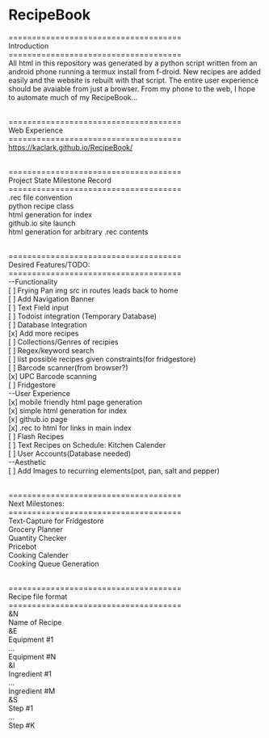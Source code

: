 # RecipeBook

=====================================<br/>
Introduction<br/>
=====================================<br/>
All html in this repository was generated by a python script written from an android phone running a termux install from f-droid. New recipes are added easily and the website is rebuilt with that script. The entire user experience should be avaiable from just a browser. From my phone to the web, I hope to automate much of my RecipeBook...<br /><br/>

=====================================<br/>
Web Experience<br/>
=====================================<br/>
https://kaclark.github.io/RecipeBook/<br/><br />

=====================================<br/>
Project State Milestone Record<br /> 
=====================================<br/>
.rec file convention<br/>
python recipe class<br/>
html generation for index<br/>
github.io site launch<br/>
html generation for arbitrary .rec contents<br/><br/>

=====================================<br/>
Desired Features/TODO:<br/>
=====================================<br/>
--Functionality<br/>
[ ] Frying Pan img src in routes leads back to home<br/>
[ ] Add Navigation Banner <br />
[ ] Text Field input<br/>
[ ] Todoist integration (Temporary Database)<br/>
[ ] Database Integration<br/> 
[x] Add more recipes<br/>
[ ] Collections/Genres of recipies<br/>
[ ] Regex/keyword search<br/>
[ ] list possible recipes given constraints(for fridgestore)<br/>
[ ] Barcode scanner(from browser?)<br />
[x] UPC Barcode scanning<br />
[ ] Fridgestore<br />
--User Experience<br/>
[x] mobile friendly html page generation<br/>
[x] simple html generation for index<br />
[x] github.io page <br/>
[x] .rec to html for links in main index <br/>
[ ] Flash Recipes<br/>
[ ] Text Recipes on Schedule: Kitchen Calender<br />
[ ] User Accounts(Database needed)<br/>
--Aesthetic<br/>
[ ] Add Images to recurring elements(pot, pan, salt and pepper)<br/><br/>


=====================================<br/>
Next Milestones:<br/>
=====================================<br/>
Text-Capture for Fridgestore<br/>
Grocery Planner<br/>
Quantity Checker<br/>
Pricebot<br/>
Cooking Calender<br/>
Cooking Queue Generation<br/><br/>

=====================================<br/>
Recipe file format<br/>
=====================================<br/>
&N<br/>
Name of Recipe<br/>
&E<br/>
Equipment #1<br/>
...<br/>
Equipment #N<br/>
&I<br/>
Ingredient #1<br/>
...<br/>
Ingredient #M<br/>
&S<br/>
Step #1<br/>
...<br/>
Step #K<br/>

